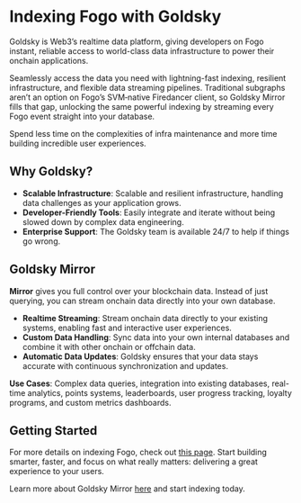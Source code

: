 # Indexing Fogo with Goldsky

Goldsky is Web3’s realtime data platform, giving developers on Fogo instant, reliable access to world-class data infrastructure to power their onchain applications.

Seamlessly access the data you need with lightning-fast indexing, resilient infrastructure, and flexible data streaming pipelines. Traditional subgraphs aren’t an option on Fogo’s SVM‑native Firedancer client, so Goldsky Mirror fills that gap, unlocking the same powerful indexing by streaming every Fogo event straight into your database.

Spend less time on the complexities of infra maintenance and more time building incredible user experiences.

## Why Goldsky?

- **Scalable Infrastructure**: Scalable and resilient infrastructure, handling data challenges as your application grows.
- **Developer-Friendly Tools**: Easily integrate and iterate without being slowed down by complex data engineering.
- **Enterprise Support**: The Goldsky team is available 24/7 to help if things go wrong.

## Goldsky Mirror

**Mirror** gives you full control over your blockchain data. Instead of just querying, you can stream onchain data directly into your own database.

- **Realtime Streaming**: Stream onchain data directly to your existing systems, enabling fast and interactive user experiences.
- **Custom Data Handling**: Sync data into your own internal databases and combine it with other onchain or offchain data.
- **Automatic Data Updates**: Goldsky ensures that your data stays accurate with continuous synchronization and updates.

**Use Cases**: Complex data queries, integration into existing databases, real-time analytics, points systems, leaderboards, user progress tracking, loyalty programs, and custom metrics dashboards.

## Getting Started

For more details on indexing Fogo, check out [this page](https://goldsky.com/chains/fogo). Start building smarter, faster, and focus on what really matters: delivering a great experience to your users.

Learn more about Goldsky Mirror [here](https://docs.goldsky.com/mirror/introduction) and start indexing today.
